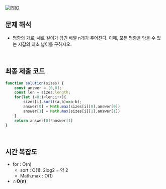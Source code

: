[![PRO]][Link]

## 문제 해석

- 명함의 가로, 세로 길이가 담긴 배열 n개가 주어진다. 이때, 모든 명함을 담을 수 있는 지갑의 최소 넓이를 구하시오.

<br>

## 최종 제출 코드

```js
function solution(sizes) {
    const answer = [0,0];
    const len = sizes.length;
    for(let i=0;i<len;i++){
        sizes[i].sort((a,b)=>a-b);
        answer[0] = Math.max(sizes[i][0],answer[0])
        answer[1] = Math.max(sizes[i][1],answer[1])
    }
    return answer[0]*answer[1]
}
```

<br>

## 시간 복잡도
- for : O(n)
  - sort : O(1). 2log2 = 약 2
  - Math.max : O(1)
-   **∴ O(n)**

<br>


<!---------------------------------------------------------------------------->

[PRO]: https://github.com/GoSSaChin/algorithm-js/assets/107768516/67c43b52-bc3f-4571-a249-5519021afbb0
[Link]: https://school.programmers.co.kr/learn/courses/30/lessons/86491
